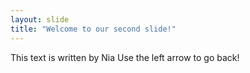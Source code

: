```yaml
---
layout: slide
title: "Welcome to our second slide!"
---
```

This text is written by Nia
Use the left arrow to go back!
